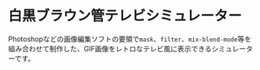 # 白黒ブラウン管テレビシミュレーター

Photoshopなどの画像編集ソフトの要領で`mask`、`filter`、`mix-blend-mode`等を組み合わせて制作した、GIF画像をレトロなテレビ風に表示できるシミュレーターです。
